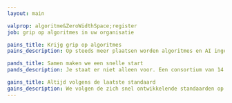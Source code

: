 ```yaml
---
layout: main

valprop: algoritme&ZeroWidthSpace;register
job: grip op algoritmes in uw organisatie

pains_title: Krijg grip op algoritmes
pains_description: Op steeds meer plaatsen worden algoritmes en AI ingezet als onderdeel van besluitvorming en uitvoer. De toenemende vraag naar verantwoording en controle maakt het noodzakelijk om dit beter in kaart te brengen en op basis daarvan de dialoog aan te gaan.

pands_title: Samen maken we een snelle start
pands_description: Je staat er niet alleen voor. Een consortium van 14 overheden werkt samen aan het realiseren van een algoritmeregister. Samen brengen we de eerste selectie in kaart en bepalen de standaard voor vastlegging.

gains_title: Altijd volgens de laatste standaard
gains_description: We volgen de zich snel ontwikkelende standaarden op de voet, met onze API als basis voor innovatieve toepassingen. Uw informatie wordt automatisch omgezet naar volgende versies. Zo is uw informatie herbruikbaar en uitwisselbaar, nu en in de toekomst.
---
```

